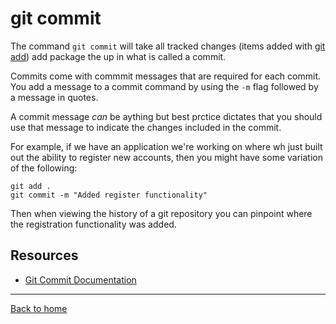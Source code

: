 # git commit

The command `git commit` will take all tracked changes (items added with [git add](./ADD.md)) add package the up in what is called a commit.

Commits come with commmit messages that are required for each commit. You add a message to a commit command by using the `-m` flag followed by a message in quotes.

A commit message _can_ be aything but best prctice dictates that you should use that message to indicate the changes included in the commit.

For example, if we have an application we're working on where wh just built out the ability to register new accounts, then you might have some variation of the following:

```
git add .
git commit -m "Added register functionality"
```

Then when viewing the history of a git repository you can pinpoint where the registration functionality was added.

## Resources

- [Git Commit Documentation](https://git-scm.com/docs/git-commit.)

---

[Back to home](../README.md)